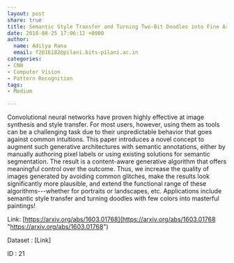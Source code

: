 ```yaml
---
layout: post
share: true
title: Semantic Style Transfer and Turning Two-Bit Doodles into Fine Artworks
date: 2018-08-25 17:06:12 +0000
author:
  name: Aditya Rana
  email: f2016182@pilani.bits-pilani.ac.in
categories:
- CNN
- Computer Vision
- Pattern Recognition
tags:
- Medium

---
```

Convolutional neural networks  have proven highly effective at image synthesis and style transfer. For most users, however, using them as tools can be a challenging task due to their unpredictable behavior that goes against common intuitions. This paper introduces a novel concept to augment such generative architectures with semantic annotations, either by manually authoring pixel labels or using existing solutions for semantic segmentation. The result is a content-aware generative algorithm that offers meaningful control over the outcome. Thus, we increase the quality of images generated by avoiding common glitches, make the results look significantly more plausible, and extend the functional range of these algorithms---whether for portraits or landscapes, etc. Applications include semantic style transfer and turning doodles with few colors into masterful paintings!

Link: [https://arxiv.org/abs/1603.01768](https://arxiv.org/abs/1603.01768 "https://arxiv.org/abs/1603.01768")

Dataset : \[Link\]

ID : 21